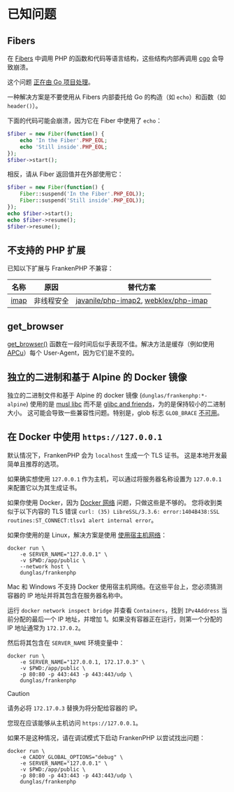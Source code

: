 # 已知问题

## Fibers

在 [Fibers](https://www.php.net/manual/en/language.fibers.php) 中调用 PHP 的函数和代码等语言结构，这些结构内部再调用 [cgo](https://go.dev/blog/cgo) 会导致崩溃。

这个问题 [正在由 Go 项目处理](https://github.com/golang/go/issues/62130)。

一种解决方案是不要使用从 Fibers 内部委托给 Go 的构造（如 `echo`）和函数（如 `header()`）。

下面的代码可能会崩溃，因为它在 Fiber 中使用了 `echo`：

```php
$fiber = new Fiber(function() {
    echo 'In the Fiber'.PHP_EOL;
    echo 'Still inside'.PHP_EOL;
});
$fiber->start();
```

相反，请从 Fiber 返回值并在外部使用它：

```php
$fiber = new Fiber(function() {
    Fiber::suspend('In the Fiber'.PHP_EOL));
    Fiber::suspend('Still inside'.PHP_EOL));
});
echo $fiber->start();
echo $fiber->resume();
$fiber->resume();
```

## 不支持的 PHP 扩展

已知以下扩展与 FrankenPHP 不兼容：

| 名称                                                          | 原因    | 替代方案                                                                                                                 |
|-------------------------------------------------------------|-------|----------------------------------------------------------------------------------------------------------------------|
| [imap](https://www.php.net/manual/en/imap.installation.php) | 非线程安全 | [javanile/php-imap2](https://github.com/javanile/php-imap2), [webklex/php-imap](https://github.com/Webklex/php-imap) |

## get_browser

[get_browser()](https://www.php.net/manual/en/function.get-browser.php) 函数在一段时间后似乎表现不佳。解决方法是缓存（例如使用 [APCu](https://www.php.net/manual/zh/book.apcu.php)）每个 User-Agent，因为它们是不变的。

## 独立的二进制和基于 Alpine 的 Docker 镜像

独立的二进制文件和基于 Alpine 的 docker 镜像 (`dunglas/frankenphp:*-alpine`) 使用的是 [musl libc](https://musl.libc.org/) 而不是 [glibc and friends](https://www.etalabs.net/compare_libcs.html)，为的是保持较小的二进制大小。
这可能会导致一些兼容性问题。特别是，glob 标志 `GLOB_BRACE` [不可用](https://www.php.net/manual/en/function.glob.php)。

## 在 Docker 中使用 `https://127.0.0.1`

默认情况下，FrankenPHP 会为 `localhost` 生成一个 TLS 证书。
这是本地开发最简单且推荐的选项。

如果确实想使用 `127.0.0.1` 作为主机，可以通过将服务器名称设置为 `127.0.0.1` 来配置它以为其生成证书。

如果你使用 Docker，因为 [Docker 网络](https://docs.docker.com/network/) 问题，只做这些是不够的。
您将收到类似于以下内容的 TLS 错误 `curl: (35) LibreSSL/3.3.6: error:1404B438:SSL routines:ST_CONNECT:tlsv1 alert internal error`。

如果你使用的是 Linux，解决方案是使用 [使用宿主机网络](https://docs.docker.com/network/network-tutorial-host/)：

```console
docker run \
    -e SERVER_NAME="127.0.0.1" \
    -v $PWD:/app/public \
    --network host \
    dunglas/frankenphp
```

Mac 和 Windows 不支持 Docker 使用宿主机网络。在这些平台上，您必须猜测容器的 IP 地址并将其包含在服务器名称中。

运行 `docker network inspect bridge` 并查看 `Containers`，找到 `IPv4Address` 当前分配的最后一个 IP 地址，并增加 1。如果没有容器正在运行，则第一个分配的 IP 地址通常为 `172.17.0.2`。

然后将其包含在 `SERVER_NAME` 环境变量中：

```console
docker run \
    -e SERVER_NAME="127.0.0.1, 172.17.0.3" \
    -v $PWD:/app/public \
    -p 80:80 -p 443:443 -p 443:443/udp \
    dunglas/frankenphp
```

> [!CAUTION]
>
> 请务必将 `172.17.0.3` 替换为将分配给容器的 IP。

您现在应该能够从主机访问 `https://127.0.0.1`。

如果不是这种情况，请在调试模式下启动 FrankenPHP 以尝试找出问题：

```console
docker run \
    -e CADDY_GLOBAL_OPTIONS="debug" \
    -e SERVER_NAME="127.0.0.1" \
    -v $PWD:/app/public \
    -p 80:80 -p 443:443 -p 443:443/udp \
    dunglas/frankenphp
```
